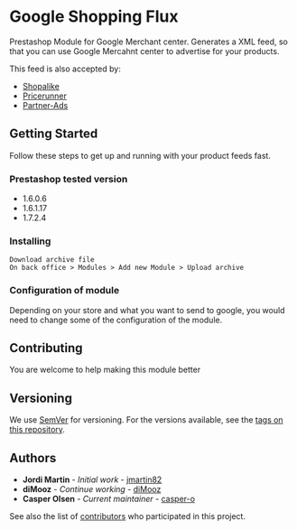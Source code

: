 # Google Shopping Flux

Prestashop Module for Google Merchant center. Generates a XML feed, so that you can use Google Mercahnt center to advertise for your products.

This feed is also accepted by:
- [Shopalike](https://visual-meta.com/en/about-us/online-shopping-portals)
- [Pricerunner](https://www.pricerunner.com/)
- [Partner-Ads](https://www.partner-ads.com/)

## Getting Started
Follow these steps to get up and running with your product feeds fast.

### Prestashop tested version
- 1.6.0.6
- 1.6.1.17
- 1.7.2.4

### Installing

```
Download archive file
On back office > Modules > Add new Module > Upload archive
```

### Configuration of module

Depending on your store and what you want to send to google, you would need to change some of the configuration of the module.

## Contributing

You are welcome to help making this module better

## Versioning

We use [SemVer](http://semver.org/) for versioning. For the versions available, see the [tags on this repository](https://github.com/dim00z/gshoppingflux/tags). 

## Authors

* **Jordi Martin** - *Initial work* - [jmartin82](https://github.com/jmartin82)
* **diMooz** - *Continue working* - [diMooz](https://github.com/diMooz)
* **Casper Olsen** - *Current maintainer* - [casper-o](https://github.com/casper-o)

See also the list of [contributors](https://github.com/dim00z/gshoppingflux/contributors) who participated in this project.

<!---
## License
Need to figure this out, if previous versions had a Licens
--->
